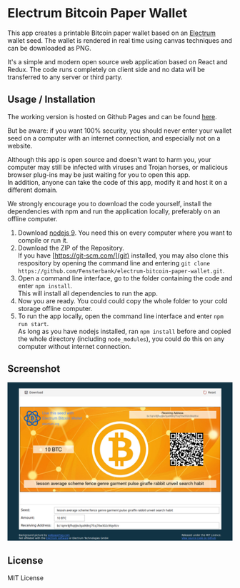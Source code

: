 # Electrum Bitcoin Paper Wallet

This app creates a printable Bitcoin paper wallet based on an [Electrum](https://electrum.org) wallet seed.
The wallet is rendered in real time using canvas techniques and can be downloaded as PNG.

It's a simple and modern open source web application based on React and Redux.
The code runs completely on client side and no data will be transferred to any server or third party.

## Usage / Installation

The working version is hosted on Github Pages and can be found [here](https://fensterbank.github.io/electrum-bitcoin-paper-wallet).

But be aware: if you want 100% security, you should never enter your wallet seed on a computer with an internet connection, and especially not on a website.

Although this app is open source and doesn't want to harm you, your computer may still be infected with viruses and Trojan horses, or malicious browser plug-ins may be just waiting for you to open this app.  
In addition, anyone can take the code of this app, modify it and host it on a different domain.

We strongly encourage you to download the code yourself, install the dependencies with npm and run the application locally, preferably on an offline computer.

1. Download [nodejs 9](https://nodejs.org/). You need this on every computer where you want to compile or run it.
2. Download the ZIP of the Repository.  
If you have [https://git-scm.com/](git) installed, you may also clone this respository by opening the command line and entering `git clone https://github.com/Fensterbank/electrum-bitcoin-paper-wallet.git`.
3. Open a command line interface, go to the folder containing the code and enter `npm install`.  
This will install all dependencies to run the app.
4. Now you are ready. You could could copy the whole folder to your cold storage offline computer.
5. To run the app locally, open the command line interface and enter `npm run start`.  
As long as you have nodejs installed, ran `npm install` before and copied the whole directory (including `node_modules`), you could do this on any computer without internet connection.

## Screenshot

![Screenshot](screenshot.png)

## License

MIT License
